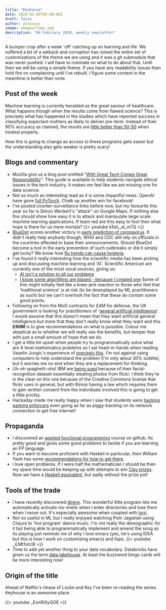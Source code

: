 ```yaml
---
title: "Keyhouse"
date: 2020-02-04T05:00:00Z
draft: false
author: aloysius
image: images/logo.jpg
description: "04 February 2020, weekly newsletter"
---
```


A bumper crop after a week 'off' catching up on learning and life. We suffered a
bit of a setback and corruption has ruined the entire set of customisations of
the theme we are using and it was a git submodule that was never pushed.
I will have to ruminate on what to do about that. Until then we will be using a
simple theme. If you have any readability issues then hold fire on complaining
until I've rebuilt. I figure some content in the meantime is better than none.


## Post of the week

Machine learning is currently heralded as the great saviour of healthcare. What
happens though when the results come from flawed science? This is precisely what
has happened in the studies which have reported success in classifying expectant
mothers as likely to deliver pre-term. Instead of their 90% accuracy as claimed,
the results are [little better than 50-50](https://arxiv.org/abs/2001.06296) when
treated properly.

How this is going to change as access to these programs gets easier but the
understanding also gets weaker is pretty scary!


## Blogs and commentary

- Mozilla give us a blog post entitled "[With Great Tech Comes Great
  Responsibility](https://foundation.mozilla.org/en/initiatives/great-tech-great-responsibility)".
  This guide is available to help students navigate ethical issues in the tech
  industry. It makes me feel like we are missing one for data science.
- Not so much an interesting read as it is some impactful news. OpenAI have gone
  [full PyTorch](https://openai.com/blog/openai-pytorch/). Chalk up another win for facebook!
- I've posted counter-surveillance links before now, but my favourite this year
  so far is Simon Weckert's "attack" on Google Maps. If nothing else this should
  show how easy it is to attack and manipulate large scale machine learning
  applications. If team red are this easy to fool then what hope is there for us
  mere mortals?
  {{< youtube k5eL_al_m7Q >}}
- [BlueDot](https://bluedot.global) scores another victory in [early prediction of
  coronavirus](https://www.wired.com/story/ai-epidemiologist-wuhan-public-health-warnings/).
  It didn't really help anybody though, WHO and CDC still rely on officials in
  the countries affected to base their announcements. Should BlueDot become a
  tool in the early prevention of such outbreaks or did it simply get lucky? We
  know how [flu trends can cause
  hysteria](https://gking.harvard.edu/files/gking/files/0314policyforumff.pdf).
- I've found it really interesting how the scientific media has been picking up
  and discussing machine learning and 'AI'. Scientific American are currently one
  of the most vocal sources, giving us:
  + [AI isn't a solution to all our
    problems](https://blogs.scientificamerican.com/observations/ai-isnt-a-solution-to-all-our-problems/)
  + [I know some algorithms are biased - because I created one](https://blogs.scientificamerican.com/voices/i-know-some-algorithms-are-biased-because-i-created-one/)
  Some of this might initially feel like a knee-jerk reaction to those who feel
  that 'traditional science' is at risk (to be downplayed by ML practitioners as
  such) but we can't overlook the fact that these do contain some good points.
- Following on from the MoD contracts for £4M for defense, the UK government is
  looking for practitioners of '[general artificial
  intelligence](https://ted.europa.eu/udl?uri=TED:NOTICE:600328-2019:TEXT:EN:HTML)'.
  I would assume that this doesn't mean that they want artificial general
  intelligence but more that they don't really know what they want and this
  **£90M** is to give recommendations on what is possible. Colour me skeptical as
  to whether we will really see the benefits, but temper that with just a small
  amount of hope that we do.
- I get a little bit upset when people try to programmatically solve what are A
  level mathematics problems so I sat head-in-hands when reading Vaselin Jungic's
  experience of [precisely
  this](https://theconversation.com/a-math-teachers-plea-lets-keep-pi-irrational-127159).
  I'm not against using computers to help understand the problem (I'm only about
  30% luddite), but it worries me no end when they are a replacement for
  thinking.
- Uh-oh spaghetti-ohs! IBM are [being
  sued](https://www.theregister.co.uk/2020/01/27/ibms_facial_recognition_software_gets_it_in_trouble_again/)
  because of their facial-recognition dataset essentially stealing photos from
  flickr. I think they're in the clear on this one because of the Creative
  Commons license that flickr uses in general, but with Illinois having a law
  which requires them to gain written consent from the individuals involved this
  is going to get a little prickly.
- Hackaday made me really happy when I saw that students were [hacking parking
  enforcers](https://hackaday.com/2020/01/24/students-use-low-tech-hacks-on-high-tech-parking-enforcer/)
  even going as far as piggy-backing on its network connection to get free internet!


## Propaganda

- I discovered an [applied functional
  programming](https://github.com/qfpl/applied-fp-course) course on github. Its
  pretty good and gives some good problems to tackle if you are learning an FP language.
- If you want to become proficient with Haskell in particular, then William Yaoh
  has some [recommendations for how to get
  there](https://williamyaoh.com/posts/2020-01-11-road-to-proficient.html).
- I love open problems. If I were half the mathematician I should be then my
  spare time would be keeping up with attempts to win [Clay
  prizes](https://www.claymath.org/millennium-problems/millennium-prize-problems).
  Now we have a [Haskell
  equivalent](http://www.stephendiehl.com/posts/decade.html), but sadly without
  the prize pot!


## Tools of the trade

- I have recently discovered [direnv](https://github.com/direnv/direnv). This
  wonderful little program lets me automatically activate nix-shells when I enter
  directories and lose them when I move out. It's especially awesome when coupled
  with [lorri](https://www.tweag.io/posts/2019-03-28-introducing-lorri.html).
- Not so useful in ML but I really enjoyed watching Piotr Jagielski using Clojure
  to 'live program' dance music. I'm not really the demographic for it but being
  able to programmatically implement and amend the song as its playing just
  reminds me of why I love emacs (yes, he's using IDEA but this is how I work on
  customising emacs) and lisps.
  {{< youtube _iLMt1olcI8 >}}
- Time to add yet another thing to your data vocabulary. Databricks have given us
  the term [data
  lakehouse](https://databricks.com/blog/2020/01/30/what-is-a-data-lakehouse.html).
  At least the buzzword bingo cards will be more interesting now!


## Origin of the title

Ahead of Netflix's rlease of Locke and Key I've been re-reading the series.
Keyhouse is an awesome place.

{{< youtube _EonRi0yQOE >}}
